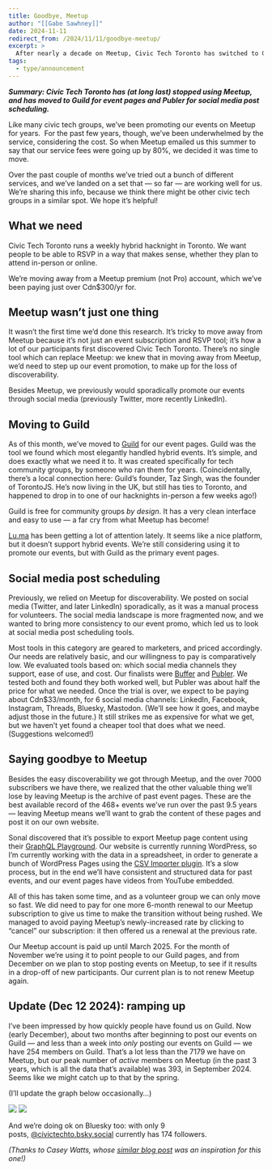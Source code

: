 ```yaml
---
title: Goodbye, Meetup
author: "[[Gabe Sawhney]]"
date: 2024-11-11
redirect_from: /2024/11/11/goodbye-meetup/
excerpt: >
  After nearly a decade on Meetup, Civic Tech Toronto has switched to Guild and Publer for events and promotion — here’s how (and why) we made the move.
tags:
  - type/announcement
---
```

**_Summary: Civic Tech Toronto has (at long last) stopped using Meetup, and has moved to Guild for event pages and Publer for social media post scheduling._**

Like many civic tech groups, we’ve been promoting our events on Meetup for years.  For the past few years, though, we’ve been underwhelmed by the service, considering the cost. So when Meetup emailed us this summer to say that our service fees were going up by 80%, we decided it was time to move.

Over the past couple of months we’ve tried out a bunch of different services, and we’ve landed on a set that — so far — are working well for us. We’re sharing this info, because we think there might be other civic tech groups in a similar spot. We hope it’s helpful!

## What we need

Civic Tech Toronto runs a weekly hybrid hacknight in Toronto. We want people to be able to RSVP in a way that makes sense, whether they plan to attend in-person or online.

We’re moving away from a Meetup premium (not Pro) account, which we’ve been paying just over Cdn$300/yr for.

## Meetup wasn’t just one thing

It wasn’t the first time we’d done this research. It’s tricky to move away from Meetup because it’s not just an event subscription and RSVP tool; it’s how a lot of our participants first discovered Civic Tech Toronto. There’s no single tool which can replace Meetup: we knew that in moving away from Meetup, we’d need to step up our event promotion, to make up for the loss of discoverability.

Besides Meetup, we previously would sporadically promote our events through social media (previously Twitter, more recently LinkedIn).

## Moving to Guild

As of this month, we’ve moved to [Guild](http://guild.host/) for our event pages. Guild was the tool we found which most elegantly handled hybrid events. It’s simple, and does exactly what we need it to. It was created specifically for tech community groups, by someone who ran them for years. (Coincidentally, there’s a local connection here: Guild’s founder, Taz Singh, was the founder of TorontoJS. He’s now living in the UK, but still has ties to Toronto, and happened to drop in to one of our hacknights in-person a few weeks ago!)

Guild is free for community groups _by design_. It has a very clean interface and easy to use — a far cry from what Meetup has become!

[Lu.ma](http://lu.ma/) has been getting a lot of attention lately. It seems like a nice platform, but it doesn’t support hybrid events. We’re still considering using it to promote our events, but with Guild as the primary event pages.

## Social media post scheduling

Previously, we relied on Meetup for discoverability. We posted on social media (Twitter, and later LinkedIn) sporadically, as it was a manual process for volunteers. The social media landscape is more fragmented now, and we wanted to bring more consistency to our event promo, which led us to look at social media post scheduling tools.

Most tools in this category are geared to marketers, and priced accordingly. Our needs are relatively basic, and our willingness to pay is comparatively low. We evaluated tools based on: which social media channels they support, ease of use, and cost. Our finalists were [Buffer](http://buffer.com/) and [Publer](http://publer.io/). We tested both and found they both worked well, but Publer was about half the price for what we needed. Once the trial is over, we expect to be paying about Cdn$33/month, for 6 social media channels: LinkedIn, Facebook, Instagram, Threads, Bluesky, Mastodon. (We’ll see how it goes, and maybe adjust those in the future.) It still strikes me as expensive for what we get, but we haven’t yet found a cheaper tool that does what we need. (Suggestions welcomed!)

## Saying goodbye to Meetup

Besides the easy discoverability we got through Meetup, and the over 7000 subscribers we have there, we realized that the other valuable thing we’ll lose by leaving Meetup is the archive of past event pages. These are the best available record of the 468+ events we’ve run over the past 9.5 years — leaving Meetup means we’ll want to grab the content of these pages and post it on our own website.

Sonal discovered that it’s possible to export Meetup page content using their [GraphQL Playground](https://www.meetup.com/api/playground/#graphQl-playground). Our website is currently running WordPress, so I’m currently working with the data in a spreadsheet, in order to generate a bunch of WordPress Pages using the [CSV Importer plugin](https://wordpress.org/plugins/csv-importer/). It’s a slow process, but in the end we’ll have consistent and structured data for past events, and our event pages have videos from YouTube embedded.

All of this has taken some time, and as a volunteer group we can only move so fast. We did need to pay for one more 6-month renewal to our Meetup subscription to give us time to make the transition without being rushed. We managed to avoid paying Meetup’s newly-increased rate by clicking to “cancel” our subscription: it then offered us a renewal at the previous rate.

Our Meetup account is paid up until March 2025. For the month of November we’re using it to point people to our Guild pages, and from December on we plan to stop posting events on Meetup, to see if it results in a drop-off of new participants. Our current plan is to not renew Meetup again.

## Update (Dec 12 2024): ramping up

I’ve been impressed by how quickly people have found us on Guild. Now (early December), about two months after beginning to post our events on Guild — and less than a week into _only_ posting our events on Guild — we have 254 members on Guild. That’s a lot less than the 7179 we have on Meetup, but our peak number of _active_ members on Meetup (in the past 3 years, which is all the data that’s available) was 393, in September 2024. Seems like we might catch up to that by the spring. 

(I’ll update the graph below occasionally…)

![](/assets/images/announcements/goodbye-meetup/guild-followers-vs-date-graph.png)
![](/assets/images/announcements/goodbye-meetup/meetup-total-and-active-members-graph.png)


And we’re doing ok on Bluesky too: with only 9 posts, [@civictechto.bsky.social](https://bsky.app/profile/civictechto.bsky.social) currently has 174 followers. 

_(Thanks to Casey Watts, whose [similar blog post](https://www.caseywatts.com/blog/event-pages-2024/) was an inspiration for this one!)_